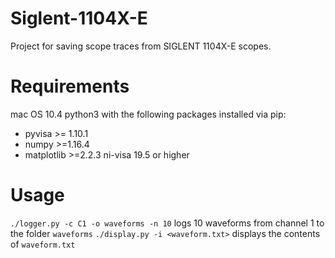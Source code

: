 # Siglent-1104X-E
Project for saving scope traces from SIGLENT 1104X-E scopes.

# Requirements
mac OS 10.4
python3 with the following packages installed via pip:
   - pyvisa      >= 1.10.1
   - numpy       >=1.16.4
   - matplotlib  >=2.2.3
ni-visa 19.5 or higher

# Usage
`./logger.py -c C1 -o waveforms -n 10` logs 10 waveforms from channel 1 to the folder `waveforms`
`./display.py -i <waveform.txt>` displays the contents of `waveform.txt`
